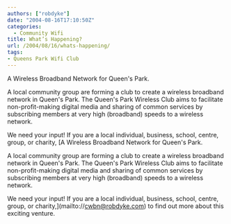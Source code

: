 ```yaml
---
authors: ["robdyke"]
date: "2004-08-16T17:10:50Z"
categories:
  - Community Wifi
title: What’s Happening?
url: /2004/08/16/whats-happening/
tags:
- Queens Park Wifi Club
---
```

A Wireless Broadband Network for Queen's Park.

A local community group are forming a club to create a wireless broadband network in Queen's Park. The Queen's Park Wireless Club aims to facilitate non-profit-making digital media and sharing of common services by subscribing members at very high (broadband) speeds to a wireless network.

We need your input! If you are a local individual, business, school, centre, group, or charity, [A Wireless Broadband Network for Queen's Park.

A local community group are forming a club to create a wireless broadband network in Queen's Park. The Queen's Park Wireless Club aims to facilitate non-profit-making digital media and sharing of common services by subscribing members at very high (broadband) speeds to a wireless network.

We need your input! If you are a local individual, business, school, centre, group, or charity,](mailto://cwbn@robdyke.com) to find out more about this exciting venture.